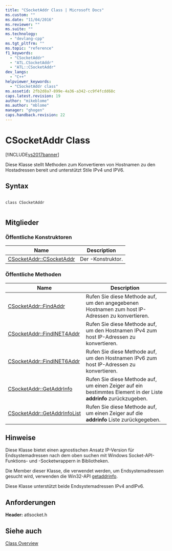 ```yaml
---
title: "CSocketAddr Class | Microsoft Docs"
ms.custom: ""
ms.date: "11/04/2016"
ms.reviewer: ""
ms.suite: ""
ms.technology: 
  - "devlang-cpp"
ms.tgt_pltfrm: ""
ms.topic: "reference"
f1_keywords: 
  - "CSocketAddr"
  - "ATL.CSocketAddr"
  - "ATL::CSocketAddr"
dev_langs: 
  - "C++"
helpviewer_keywords: 
  - "CSocketAddr class"
ms.assetid: 2fb2d8a7-899e-4a36-a342-cc9f4fcdd68c
caps.latest.revision: 19
author: "mikeblome"
ms.author: "mblome"
manager: "ghogen"
caps.handback.revision: 22
---
```

# CSocketAddr Class
[!INCLUDE[vs2017banner](../../assembler/inline/includes/vs2017banner.md)]

Diese Klasse stellt Methoden zum Konvertieren von Hostnamen zu den Hostadressen bereit und unterstützt Stile IPv4 und IPV6.  
  
## Syntax  
  
```  
  
class CSocketAddr  
  
```  
  
## Mitglieder  
  
### Öffentliche Konstruktoren  
  
|Name|Description|  
|----------|-----------------|  
|[CSocketAddr::CSocketAddr](../Topic/CSocketAddr::CSocketAddr.md)|Der \-Konstruktor.|  
  
### Öffentliche Methoden  
  
|Name|Description|  
|----------|-----------------|  
|[CSocketAddr::FindAddr](../Topic/CSocketAddr::FindAddr.md)|Rufen Sie diese Methode auf, um den angegebenen Hostnamen zum host IP\-Adressen zu konvertieren.|  
|[CSocketAddr::FindINET4Addr](../Topic/CSocketAddr::FindINET4Addr.md)|Rufen Sie diese Methode auf, um den Hostnamen IPv4 zum host IP\-Adressen zu konvertieren.|  
|[CSocketAddr::FindINET6Addr](../Topic/CSocketAddr::FindINET6Addr.md)|Rufen Sie diese Methode auf, um den Hostnamen IPv6 zum host IP\-Adressen zu konvertieren.|  
|[CSocketAddr::GetAddrInfo](../Topic/CSocketAddr::GetAddrInfo.md)|Rufen Sie diese Methode auf, um einen Zeiger auf ein bestimmtes Element in der Liste **addrinfo** zurückzugeben.|  
|[CSocketAddr::GetAddrInfoList](../Topic/CSocketAddr::GetAddrInfoList.md)|Rufen Sie diese Methode auf, um einen Zeiger auf die **addrinfo** Liste zurückgegeben.|  
  
## Hinweise  
 Diese Klasse bietet einen agnostischen Ansatz IP\-Version für Endsystemadressen nach dem oben suchen mit Windows Socket\-API\-Funktions\- und \-Socketwrappern in Bibliotheken.  
  
 Die Member dieser Klasse, die verwendet werden, um Endsystemadressen gesucht wird, verwenden die Win32\-API [getaddrinfo](http://msdn.microsoft.com/library/windows/desktop/ms738520).  
  
 Diese Klasse unterstützt beide Endsystemadressen IPv4 andIPv6.  
  
## Anforderungen  
 **Header:** atlsocket.h  
  
## Siehe auch  
 [Class Overview](../../atl/atl-class-overview.md)